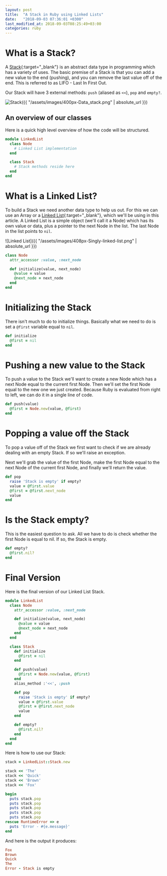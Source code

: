 ```yaml
---
layout: post
title:  "A Stack in Ruby using Linked Lists"
date:   "2018-09-03 07:36:01 +0300"
last_modified_at: 2018-09-03T08:25:49+03:00
categories: ruby
---
```


# What is a Stack?

A [Stack][stack]{:target="_blank"} is an abstract data type in programming which has a variety of uses.
The basic premise of a Stack is that you can add a new value to the end (pushing), and you can remove the last value off of the end.
This is referred to as LIFO - Last In First Out.

Our Stack will have 3 external methods: `push` (aliased as `<<`), `pop` and `empty?`.

![Stack]({{ "/assets/images/400px-Data_stack.png" | absolute_url }})

## An overview of our classes

Here is a quick high level overview of how the code will be structured.

```ruby
module LinkedList
  class Node
    # Linked List implementation
  end

  class Stack
    # Stack methods reside here
  end
end
```

# What is a Linked List?

To build a Stack we need another data type to help us out. For this we can use an Array or a [Linked List][linked-list]{:target="_blank"},
which we'll be using in this article. A Linked List is a simple object (we'll call it a Node) which has its own value or data,
plus a pointer to the next Node in the list. The last Node in the list points to `nil`.

![Linked List]({{ "/assets/images/408px-Singly-linked-list.png" | absolute_url }})

```ruby
class Node
  attr_accessor :value, :next_node

  def initialize(value, next_node)
    @value = value
    @next_node = next_node
  end
end
```

# Initializing the Stack

There isn't much to do to initialize things. Basically what we need to do is set a `@first` variable equal to `nil`.

```ruby
def initialize
  @first = nil
end
```

# Pushing a new value to the Stack

To push a value to the Stack we'll want to create a new Node which has a next Node equal to the current first Node.
Then we'll set the first Node equal to the new one we just created. Because Ruby is evaluated from right to left, we can do it in a single line of code.

```ruby
def push(value)
  @first = Node.new(value, @first)
end
```

# Popping a value off the Stack

To pop a value off of the Stack we first want to check if we are already dealing with an empty Stack. If so we'll raise an exception.

Next we'll grab the value of the first Node, make the first Node equal to the next Node of the current first Node, and finally we'll return the value.

```ruby
def pop
  raise 'Stack is empty' if empty?
  value = @first.value
  @first = @first.next_node
  value
end
```

# Is the Stack empty?

This is the easiest question to ask. All we have to do is check whether the first Node is equal to nil. If so, the Stack is empty.

```ruby
def empty?
  @first.nil?
end
```

# Final Version

Here is the final version of our Linked List Stack.

```ruby
module LinkedList
  class Node
    attr_accessor :value, :next_node

    def initialize(value, next_node)
      @value = value
      @next_node = next_node
    end
  end

  class Stack
    def initialize
      @first = nil
    end

    def push(value)
      @first = Node.new(value, @first)
    end
    alias_method :'<<', :push

    def pop
      raise 'Stack is empty' if empty?
      value = @first.value
      @first = @first.next_node
      value
    end

    def empty?
      @first.nil?
    end
  end
end
```

Here is how to use our Stack:

```ruby
stack = LinkedList::Stack.new

stack << 'The'
stack << 'Quick'
stack << 'Brown'
stack << 'Fox'

begin
  puts stack.pop
  puts stack.pop
  puts stack.pop
  puts stack.pop
  puts stack.pop
rescue RuntimeError => e
  puts 'Error - #{e.message}'
end
```

And here is the output it produces:

```ruby
Fox
Brown
Quick
The
Error - Stack is empty
```

[stack]: https://en.wikipedia.org/wiki/Stack_(abstract_data_type)
[linked-list]: https://en.wikipedia.org/wiki/Linked_list
